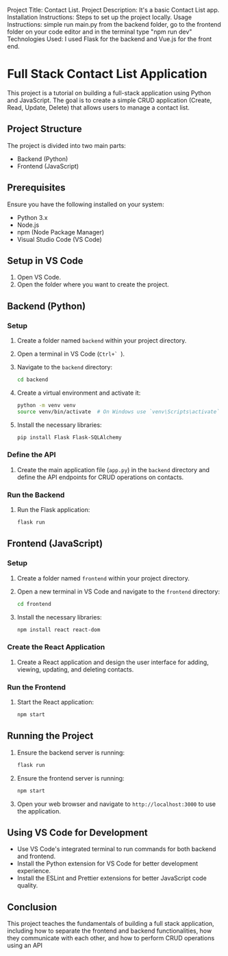 Project Title: Contact List.
Project Description: It's a basic Contact List app.
Installation Instructions: Steps to set up the project locally.
Usage Instructions: simple run main.py from the backend folder, go to the frontend folder on your code editor and in the terminal type "npm run dev"
Technologies Used: I used Flask for the backend and Vue.js for the front end.
# Full Stack Contact List Application

This project is a tutorial on building a full-stack application using Python and JavaScript. The goal is to create a simple CRUD application (Create, Read, Update, Delete) that allows users to manage a contact list.

## Project Structure

The project is divided into two main parts:
- Backend (Python)
- Frontend (JavaScript)

## Prerequisites

Ensure you have the following installed on your system:
- Python 3.x
- Node.js
- npm (Node Package Manager)
- Visual Studio Code (VS Code)

## Setup in VS Code

1. Open VS Code.
2. Open the folder where you want to create the project.

## Backend (Python)

### Setup

1. Create a folder named `backend` within your project directory.
2. Open a terminal in VS Code (``Ctrl+` ``).
3. Navigate to the `backend` directory:
    ```bash
    cd backend
    ```

4. Create a virtual environment and activate it:
    ```bash
    python -m venv venv
    source venv/bin/activate  # On Windows use `venv\Scripts\activate`
    ```

5. Install the necessary libraries:
    ```bash
    pip install Flask Flask-SQLAlchemy
    ```

### Define the API

1. Create the main application file (`app.py`) in the `backend` directory and define the API endpoints for CRUD operations on contacts.

### Run the Backend

1. Run the Flask application:
    ```bash
    flask run
    ```

## Frontend (JavaScript)

### Setup

1. Create a folder named `frontend` within your project directory.
2. Open a new terminal in VS Code and navigate to the `frontend` directory:
    ```bash
    cd frontend
    ```

3. Install the necessary libraries:
    ```bash
    npm install react react-dom
    ```

### Create the React Application

1. Create a React application and design the user interface for adding, viewing, updating, and deleting contacts.

### Run the Frontend

1. Start the React application:
    ```bash
    npm start
    ```

## Running the Project

1. Ensure the backend server is running:
    ```bash
    flask run
    ```

2. Ensure the frontend server is running:
    ```bash
    npm start
    ```

3. Open your web browser and navigate to `http://localhost:3000` to use the application.

## Using VS Code for Development

- Use VS Code's integrated terminal to run commands for both backend and frontend.
- Install the Python extension for VS Code for better development experience.
- Install the ESLint and Prettier extensions for better JavaScript code quality.

## Conclusion

This project teaches the fundamentals of building a full stack application, including how to separate the frontend and backend functionalities, how they communicate with each other, and how to perform CRUD operations using an API
